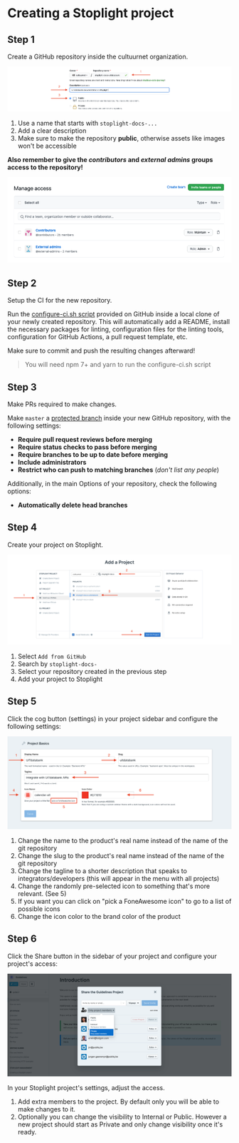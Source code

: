 # Creating a Stoplight project

## Step 1

Create a GitHub repository inside the cultuurnet organization.

![](../assets/images/create-stoplight-project-step-1.png)

1.  Use a name that starts with `stoplight-docs-...`
2.  Add a clear description
3.  Make sure to make the repository **public**, otherwise assets like images won't be accessible

**Also remember to give the *contributors* and *external admins* groups access to the repository!**

![](../assets/images/create-stoplight-project-step-1-access.png)

## Step 2

Setup the CI for the new repository.

Run the [configure-ci.sh script](https://github.com/cultuurnet/stoplight-ci#configure-cish) provided on GitHub inside a local clone of your newly created repository. This will automatically add a README, install the necessary packages for linting, configuration files for the linting tools, configuration for GitHub Actions, a pull request template, etc.

Make sure to commit and push the resulting changes afterward!

> You will need npm 7+ and yarn to run the configure-ci.sh script

## Step 3

Make PRs required to make changes.

Make `master` a [protected branch](https://docs.github.com/en/github/administering-a-repository/defining-the-mergeability-of-pull-requests/about-protected-branches) inside your new GitHub repository, with the following settings:

*   **Require pull request reviews before merging**
*   **Require status checks to pass before merging**
*   **Require branches to be up to date before merging**
*   **Include administrators**
*   **Restrict who can push to matching branches** (*don't list any people*)

Additionally, in the main Options of your repository, check the following options:

*   **Automatically delete head branches**

## Step 4

Create your project on Stoplight.

![](../assets/images/create-stoplight-project-step-4.png)

1.  Select `Add from GitHub`
2.  Search by `stoplight-docs-`
3.  Select your repository created in the previous step
4.  Add your project to Stoplight

## Step 5

Click the cog button (settings) in your project sidebar and configure the following settings:

![](../assets/images/create-stoplight-project-step-5.png)

1.  Change the name to the product's real name instead of the name of the git repository
2.  Change the slug to the product's real name instead of the name of the git repository
3.  Change the tagline to a shorter description that speaks to integrators/developers (this will appear in the menu with all projects)
4.  Change the randomly pre-selected icon to something that's more relevant. (See 5)
5.  If you want you can click on "pick a FoneAwesome icon" to go to a list of possible icons
6.  Change the icon color to the brand color of the product

## Step 6

Click the Share button in the sidebar of your project and configure your project's access:

![](../assets/images/create-stoplight-project-step-6.png)

In your Stoplight project's settings, adjust the access.

1.  Add extra members to the project. By default only you will be able to make changes to it.
2.  Optionally you can change the visibility to Internal or Public. However a new project should start as Private and only change visibility once it's ready.

